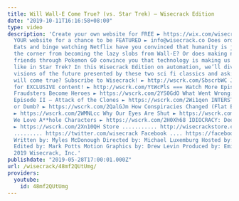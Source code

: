 ```yaml
---
title: Will Wall-E Come True? (vs. Star Trek) – Wisecrack Edition
date: "2019-10-11T16:16:58+08:00"
type: video
description: 'Create your own website for FREE ► https://wix.com/wisecrack Send us
  YOUR website for a chance to be FEATURED ► info@wisecrack.co Does ordering Uber
  Eats and binge watching Netflix have you convinced that humanity is just around
  the corner from becoming the lazy slobs from Wall-E? Or does making new meatspace
  friends through Pokemon GO convince you that technology is making us more human
  like in Star Trek? In this Wisecrack Edition on automation, we’ll dive in to the
  visions of the future presented by these two sci fi classics and ask: which one
  will come true? Subscribe to Wisecrack! ► http://wscrk.com/SbscrbWC Join WisecrackPLUS
  for EXCLUSIVE content! ► http://wscrk.com/YtWcPls === Watch More Episodes! === How
  Fraudsters Become Heroes ► https://wscrk.com/2YS0GdO What Went Wrong: Star Wars:
  Episode II – Attack of the Clones ► https://wscrk.com/2Wi1qen INTERSTELLAR: Deep
  or Dumb? ► https://wscrk.com/2QalGJm How Conspiracies Changed (Flat Earth, Anti-Vaxxers)
  ► https://wscrk.com/2WMNLcc Why Our Eyes Are Shut ► https://wscrk.com/2H5JdXK Why
  We Love A**hole Characters ► https://wscrk.com/2H0Xh68 IDIOCRACY: Deep or Dumb?
  ► https://wscrk.com/2Xn10QH Store ........... http://wisecrackstore.com Twitter
  ......... https://twitter.com/wisecrack Facebook .... https://facebook.com/wisecrackedu
  Written by: Myles McDonough Directed by: Michael Luxemburg Hosted by: Jared Bauer
  Edited by: Mark Potts Motion Graphics by: Drew Levin Produced by: Emily Dunbar ©
  2019 Wisecrack, Inc.'
publishdate: "2019-05-28T17:00:01.000Z"
url: /wisecrack/48mf2QUtUmg/
providers:
  youtube:
    id: 48mf2QUtUmg
---
```

